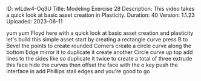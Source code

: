 ID: wILdw4-Oq3U
Title: Modeling Exercise 28
Description: This video takes a quick look at basic asset creation in Plasticity.
Duration: 40
Version: 1.1.23
Uploaded: 2023-06-11

yum yum
Floyd here with a quick look at basic
asset creation and plasticity let's
build this simple asset start by
creating a rectangle curve press B to
Bevel the points to create rounded
Corners create a circle curve along the
bottom Edge mirror it to duplicate it
create another Circle curve up top add
lines to the sides like so
duplicate it twice to create a total of
three
extrude this face hide the curves then
offset the face with the o key
push the interface in add Phillips stall
edges and you're good to go

